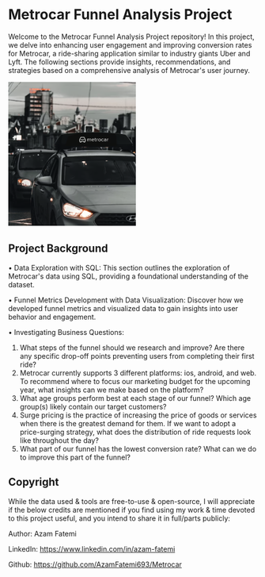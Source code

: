 # Metrocar Funnel Analysis Project

Welcome to the Metrocar Funnel Analysis Project repository! In this project, we delve into enhancing user engagement and improving conversion rates for Metrocar, a ride-sharing application similar to industry giants Uber and Lyft. The following sections provide insights, recommendations, and strategies based on a comprehensive analysis of Metrocar's user journey.


![image](Metrocar.png)


## Project Background

•	Data Exploration with SQL:
This section outlines the exploration of Metrocar's data using SQL, providing a foundational understanding of the dataset.

•	Funnel Metrics Development with Data Visualization:
Discover how we developed funnel metrics and visualized data to gain insights into user behavior and engagement.

•	Investigating Business Questions:
1.	What steps of the funnel should we research and improve? Are there any specific drop-off points preventing users from completing their first ride?
2.	Metrocar currently supports 3 different platforms: ios, android, and web. To recommend where to focus our marketing budget for the upcoming year, what insights can we make based on the platform?
3.	What age groups perform best at each stage of our funnel? Which age group(s) likely contain our target customers?
4.	Surge pricing is the practice of increasing the price of goods or services when there is the greatest demand for them. If we want to adopt a price-surging strategy, what does the distribution of ride requests look like throughout the day?
5.	What part of our funnel has the lowest conversion rate? What can we do to improve this part of the funnel?




## Copyright
While the data used & tools are free-to-use & open-source, I will appreciate if the below credits are mentioned if you find using my work & time devoted to this project useful, and you intend to share it in full/parts publicly:

Author: Azam Fatemi

LinkedIn: https://www.linkedin.com/in/azam-fatemi

Github: https://github.com/AzamFatemi693/Metrocar




